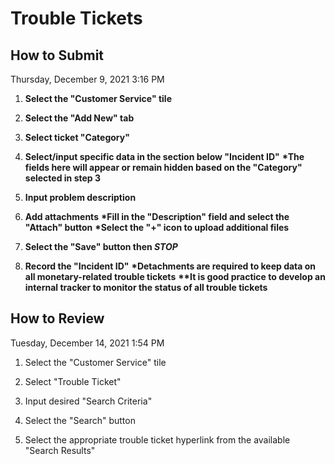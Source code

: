 # Trouble Tickets  

## How to Submit
Thursday, December 9, 2021	3:16 PM

1. **Select the "Customer Service" tile**

1. **Select the "Add New" tab**


1. **Select ticket "Category"**
2. **Select/input specific data in the section below "Incident ID"**
	**\*The fields here will appear or remain hidden based on the "Category"  selected in step 3**
3. **Input problem description**
4. **Add attachments**
	**\*Fill in the "Description" field and select the "Attach" button**
	**\*Select the "+" icon to upload additional files**
5. **Select the "Save" button then _STOP_**
6. **Record the "Incident ID"**
	**\*Detachments are required to keep data on all monetary-related trouble  tickets**
	**\*\*It is good practice to develop an internal tracker to monitor the status of  all trouble tickets**

## How to Review
Tuesday, December 14, 2021	1:54 PM

1. Select the "Customer Service" tile

1. Select "Trouble Ticket"
   
2. Input desired "Search Criteria"
   
3. Select the "Search" button

1. Select the appropriate trouble ticket hyperlink from the available "Search Results"